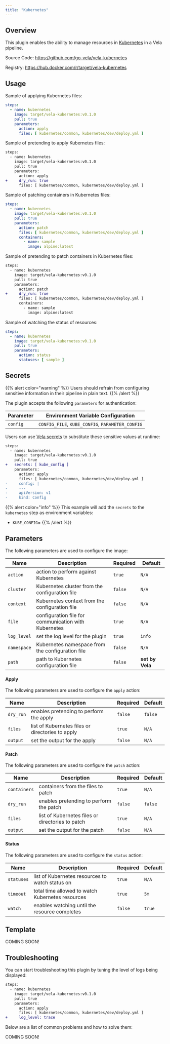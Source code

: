 ```yaml
---
title: "Kubernetes"
---
```


## Overview

This plugin enables the ability to manage resources in [Kubernetes](https://kubernetes.io/) in a Vela pipeline.

Source Code: https://github.com/go-vela/vela-kubernetes

Registry: https://hub.docker.com/r/target/vela-kubernetes

## Usage

Sample of applying Kubernetes files:

```yaml
steps:
  - name: kubernetes
    image: target/vela-kubernetes:v0.1.0
    pull: true
    parameters:
      action: apply
      files: [ kubernetes/common, kubernetes/dev/deploy.yml ]
```

Sample of pretending to apply Kubernetes files:

```diff
steps:
  - name: kubernetes
    image: target/vela-kubernetes:v0.1.0
    pull: true
    parameters:
      action: apply
+     dry_run: true
      files: [ kubernetes/common, kubernetes/dev/deploy.yml ]
```

Sample of patching containers in Kubernetes files:

```yaml
steps:
  - name: kubernetes
    image: target/vela-kubernetes:v0.1.0
    pull: true
    parameters:
      action: patch
      files: [ kubernetes/common, kubernetes/dev/deploy.yml ]
      containers:
        - name: sample
          image: alpine:latest
```

Sample of pretending to patch containers in Kubernetes files:

```diff
steps:
  - name: kubernetes
    image: target/vela-kubernetes:v0.1.0
    pull: true
    parameters:
      action: patch
+     dry_run: true
      files: [ kubernetes/common, kubernetes/dev/deploy.yml ]
      containers:
        - name: sample
          image: alpine:latest
```

Sample of watching the status of resources:

```yaml
steps:
  - name: kubernetes
    image: target/vela-kubernetes:v0.1.0
    pull: true
    parameters:
      action: status
      statuses: [ sample ]
```

## Secrets

{{% alert color="warning" %}}
Users should refrain from configuring sensitive information in their pipeline in plain text.
{{% /alert %}}

The plugin accepts the following `parameters` for authentication:

| Parameter | Environment Variable Configuration               |
| --------- | ------------------------------------------------ |
| `config`  | `CONFIG_FILE`, `KUBE_CONFIG`, `PARAMETER_CONFIG` |

Users can use [Vela secrets](/docs/concepts/pipeline/secrets/) to substitute these sensitive values at runtime:

```diff
steps:
  - name: kubernetes
    image: target/vela-kubernetes:v0.1.0
    pull: true
+   secrets: [ kube_config ]
    parameters:
      action: apply
      files: [ kubernetes/common, kubernetes/dev/deploy.yml ]
-     config: |
-     ---
-     apiVersion: v1
-     kind: Config
```

{{% alert color="info" %}}
This example will add the `secrets` to the `kubernetes` step as environment variables:

- `KUBE_CONFIG`=<value>
{{% /alert %}}

## Parameters

The following parameters are used to configure the image:

| Name        | Description                                          | Required | Default           |
| ----------- | ---------------------------------------------------- | -------- | ----------------- |
| `action`    | action to perform against Kubernetes                 | `true`   | `N/A`             |
| `cluster`   | Kubernetes cluster from the configuration file       | `false`  | `N/A`             |
| `context`   | Kubernetes context from the configuration file       | `false`  | `N/A`             |
| `file`      | configuration file for communication with Kubernetes | `true`   | `N/A`             |
| `log_level` | set the log level for the plugin                     | `true`   | `info`            |
| `namespace` | Kubernetes namespace from the configuration file     | `false`  | `N/A`             |
| `path`      | path to Kubernetes configuration file                | `false`  | **set by Vela**   |

#### Apply

The following parameters are used to configure the `apply` action:

| Name      | Description                                      | Required | Default |
| --------- | ------------------------------------------------ | -------- | ------- |
| `dry_run` | enables pretending to perform the apply          | `false`  | `false` |
| `files`   | list of Kubernetes files or directories to apply | `true`   | `N/A`   |
| `output`  | set the output for the apply                     | `false`  | `N/A`   |

#### Patch

The following parameters are used to configure the `patch` action:

| Name         | Description                                      | Required | Default |
| ------------ | ------------------------------------------------ | -------- | ------- |
| `containers` | containers from the files to patch               | `true`   | `N/A`   |
| `dry_run`    | enables pretending to perform the patch          | `false`  | `false` |
| `files`      | list of Kubernetes files or directories to patch | `true`   | `N/A`   |
| `output`     | set the output for the patch                     | `false`  | `N/A`   |

#### Status

The following parameters are used to configure the `status` action:

| Name       | Description                                      | Required | Default |
| ---------- | ------------------------------------------------ | -------- | ------- |
| `statuses` | list of Kubernetes resources to watch status on  | `true`   | `N/A`   |
| `timeout`  | total time allowed to watch Kubernetes resources | `true`   | `5m`    |
| `watch`    | enables watching until the resource completes    | `false`  | `true`  |

## Template

COMING SOON!

## Troubleshooting

You can start troubleshooting this plugin by tuning the level of logs being displayed:

```diff
steps:
  - name: kubernetes
    image: target/vela-kubernetes:v0.1.0
    pull: true
    parameters:
      action: apply
      files: [ kubernetes/common, kubernetes/dev/deploy.yml ]
+     log_level: trace
```

Below are a list of common problems and how to solve them:

COMING SOON!
